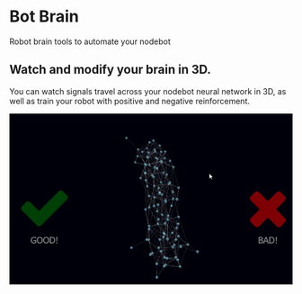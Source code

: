 # Bot Brain

Robot brain tools to automate your nodebot

## Watch and modify your brain in 3D.

You can watch signals travel across your nodebot neural network in 3D, as well as train your robot with positive and negative reinforcement.

![brain-3d.png](brain-3d.gif)
